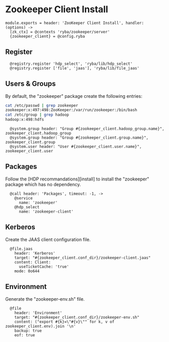 
# Zookeeper Client Install

    module.exports = header: 'ZooKeeper Client Install', handler: (options) ->
      [zk_ctx] = @contexts 'ryba/zookeeper/server'
      {zookeeper_client} = @config.ryba

## Register

      @registry.register 'hdp_select', 'ryba/lib/hdp_select'
      @registry.register ['file', 'jaas'], 'ryba/lib/file_jaas'

## Users & Groups

By default, the "zookeeper" package create the following entries:

```bash
cat /etc/passwd | grep zookeeper
zookeeper:x:497:498:ZooKeeper:/var/run/zookeeper:/bin/bash
cat /etc/group | grep hadoop
hadoop:x:498:hdfs
```

      @system.group header: "Group #{zookeeper_client.hadoop_group.name}", zookeeper_client.hadoop_group
      @system.group header: "Group #{zookeeper_client.group.name}", zookeeper_client.group
      @system.user header: "User #{zookeeper_client.user.name}", zookeeper_client.user

## Packages

Follow the [HDP recommandations][install] to install the "zookeeper" package
which has no dependency.

      @call header: 'Packages', timeout: -1, ->
        @service
          name: 'zookeeper'
        @hdp_select
          name: 'zookeeper-client'

## Kerberos

Create the JAAS client configuration file.

      @file.jaas
        header: 'Kerberos'
        target: "#{zookeeper_client.conf_dir}/zookeeper-client.jaas"
        content: Client:
          useTicketCache: 'true'
        mode: 0o644

## Environment

Generate the "zookeeper-env.sh" file.

      @file
        header: 'Environment'
        target: "#{zookeeper_client.conf_dir}/zookeeper-env.sh"
        content: ("export #{k}=\"#{v}\"" for k, v of zookeeper_client.env).join '\n'
        backup: true
        eof: true
